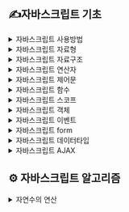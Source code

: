 ## ✍자바스크립트 기초
<details>
<summary>자바스크립트 사용방법</summary>

1. [인라인](
   https://github.com/annie309409/JavaScript/wiki/How-to-use-JS#인라인)
2. [내부](
   https://github.com/annie309409/JavaScript/wiki/How-to-use-JS#내부)
3. [외부](
   https://github.com/annie309409/JavaScript/wiki/How-to-use-JS#외부)
</details>

<details>
<summary>자바스크립트 자료형</summary>

1. [변수와 상수](
   https://github.com/annie309409/JavaScript/wiki/DataTypeJs#변수와-상수)
2. [숫자](
   https://github.com/annie309409/JavaScript/wiki/DataTypeJs#숫자)
3. [문자](
   https://github.com/annie309409/JavaScript/wiki/DataTypeJs#문자)
4. [참/거짓(Boolean)](
   https://github.com/annie309409/JavaScript/wiki/DataTypeJs#Boolean)
5. [변수의 자료형](
   https://github.com/annie309409/JavaScript/wiki/DataTypeJs#변수의-자료형)
6. [자료형 형변환](
   https://github.com/annie309409/JavaScript/wiki/DataTypeJs#자료형-변환)
</details>

<details>
<summary>자바스크립트 자료구조</summary>

1. [배열](
   https://github.com/annie309409/JavaScript/wiki/DatastJS#배열(Array))
   1. [엘리먼트 출력](https://github.com/annie309409/JavaScript/wiki/DatastJS#엘리먼트출력)
      1. [for](https://github.com/annie309409/JavaScript/wiki/DatastJS#엘리먼트출력-for)
      2. [forEach](https://github.com/annie309409/JavaScript/wiki/DatastJS#엘리먼트출력-forEach)
      3. [for~in](https://github.com/annie309409/JavaScript/wiki/DatastJS#엘리먼트출력-for-in)
      4. [for~of](https://github.com/annie309409/JavaScript/wiki/DatastJS#엘리먼트출력-for-of)
   2. [엘리먼트 추가](https://github.com/annie309409/JavaScript/wiki/DatastJS#엘리먼트추가)
      1. [push](https://github.com/annie309409/JavaScript/wiki/DatastJS#엘리먼트추가-push)
2. [객체](
   https://github.com/annie309409/JavaScript/wiki/DatastJS#객체(Object))
   1. [객체속성](https://github.com/annie309409/JavaScript/wiki/DatastJS#속성(Property))
   2. [객체형태](https://github.com/annie309409/JavaScript/wiki/DatastJS#객체형태)
   3. [this](https://github.com/annie309409/JavaScript/wiki/DatastJS#this)
      1. [value추가-add](https://github.com/annie309409/JavaScript/wiki/DatastJS#value추가방법-add)
      2. [value출력-반복문](https://github.com/annie309409/JavaScript/wiki/DatastJS#value출력방법-반복문)
   4. [Set](https://github.com/annie309409/JavaScript/wiki/DatastJS#Set)
      1. [value추가-set](https://github.com/annie309409/JavaScript/wiki/DatastJS#value추가방법-set)
      2. [value출력-get](https://github.com/annie309409/JavaScript/wiki/DatastJS#value출력방법-get)
      3. [value출력-반복문](https://github.com/annie309409/JavaScript/wiki/DatastJS#value출력방법-반복문)
   5. [Map](https://github.com/annie309409/JavaScript/wiki/DatastJS#Map)

</details>


<details>
<summary>자바스크립트 연산자</summary>

1. [표현식](
   https://github.com/annie309409/JavaScript/wiki/Operator#표현식(expression))
2. [연산자](https://github.com/annie309409/JavaScript/wiki/Operator#연산자)
   1. [할당연산자](
      https://github.com/annie309409/JavaScript/wiki/Operator#할당연산자)
   2. [산술연산자](
      https://github.com/annie309409/JavaScript/wiki/Operator#산술-연산자)
   3. [복합 할당연산자](
      https://github.com/annie309409/JavaScript/wiki/Operator#복합-할당연산자)
   4. [비교연산자](
      https://github.com/annie309409/JavaScript/wiki/Operator#비교연산자)
   5. [삼항연산자](
      https://github.com/annie309409/JavaScript/wiki/Operator#삼항연산자)
   6. [논리연산자](
      https://github.com/annie309409/JavaScript/wiki/Operator#논리연산자)
</details>


<details>
<summary>자바스크립트 제어문</summary>

1. [조건문](https://github.com/annie309409/JavaScript/wiki/Control#조건문)
   1. [코드블록](https://github.com/annie309409/JavaScript/wiki/Control#코드블록)
   2. [If](https://github.com/annie309409/JavaScript/wiki/Control#if)
   3. [switch](https://github.com/annie309409/JavaScript/wiki/Control#switch)
   4. [조건식의 조건](https://github.com/annie309409/JavaScript/wiki/Control#조건식의-조건)
   5. [중첩조건문](https://github.com/annie309409/JavaScript/wiki/Control#중첩조건문)
   6. [다중조건문](https://github.com/annie309409/JavaScript/wiki/Control#다중조건문)
2. [반복문](https://github.com/annie309409/JavaScript/wiki/Control#반복문)
   1. [for](https://github.com/annie309409/JavaScript/wiki/Control#for)
      1. [무한반복문](https://github.com/annie309409/JavaScript/wiki/Control#무한반복(Infinit-Loop))
      2. [중첩반복문](https://github.com/annie309409/JavaScript/wiki/Control#중첩반복문)

</details>

<details>
<summary>자바스크립트 함수</summary>

1. [개요](
   https://github.com/annie309409/JavaScript/wiki/Function#개요)
   1. [paramter,argument](
      https://github.com/annie309409/JavaScript/wiki/Function#paramter,argument)
   2. [return](
      https://github.com/annie309409/JavaScript/wiki/Function#return)
2. [함수종류](https://github.com/annie309409/JavaScript/wiki/Function#함수-종류)
   1. [내장함수](
      https://github.com/annie309409/JavaScript/wiki/Function#내장함수)
   2. [선언적 함수](
      https://github.com/annie309409/JavaScript/wiki/Function#선언적-함수)
   3. [익명함수](
      https://github.com/annie309409/JavaScript/wiki/Function#익명함수)
   4. [화살표함수](
      https://github.com/annie309409/JavaScript/wiki/Function#화살표함수(ES6))
3. [함수호출방식](https://github.com/annie309409/JavaScript/wiki/Function#함수-호출방식)
   1. [내부참조](
      https://github.com/annie309409/JavaScript/wiki/Function#내부참조)
   2. [외부참조](
      https://github.com/annie309409/JavaScript/wiki/Function#외부참조)
</details>


<details>
<summary>자바스크립트 스코프</summary>

1. [개요](
   https://github.com/annie309409/JavaScript/wiki/jsScope#개요)
   1. [전역스코프(Global Scope)](
      https://github.com/annie309409/JavaScript/wiki/jsScope#전역(Global-Scope))
   2. [지역스코프(Local Scope)](
      https://github.com/annie309409/JavaScript/wiki/jsScope#지역(Local-Scope))
   3. [함수스코프(Function Scope)](
      https://github.com/annie309409/JavaScript/wiki/jsScope#함수(Function-Scope))
2. [발생이슈](https://github.com/annie309409/JavaScript/wiki/jsScope#발생이슈)
   1. [호이스팅(hoisting))](
      https://github.com/annie309409/JavaScript/wiki/jsScope#호이스팅(hoisting))
</details>


<details>
<summary>자바스크립트 객체</summary>

1. [개요](
   https://github.com/annie309409/JavaScript/wiki/jsoop#개요)
2. [객체형데이터](https://github.com/annie309409/JavaScript/wiki/jsoop#객체형-데이터)
3. [클래스](https://github.com/annie309409/JavaScript/wiki/jsoop#클래스)
   1. [생성자(constructor)](https://github.com/annie309409/JavaScript/wiki/jsoop#생성자(constructor))
   2. [캡슐화(정보은닉)](https://github.com/annie309409/JavaScript/wiki/jsoop#캡슐화(정보은닉))
   3. [setter/getter](https://github.com/annie309409/JavaScript/wiki/jsoop#setter/getter)
   4. [instanceof](https://github.com/annie309409/JavaScript/wiki/jsoop#instanceof)
   5. [overriding](https://github.com/annie309409/JavaScript/wiki/jsoop#overriding)
   6. [static function](https://github.com/annie309409/JavaScript/wiki/jsoop#static-function)
4. [클래스-사용법](https://github.com/annie309409/JavaScript/wiki/jsoop#개요)
   1. [데이터저장용클래스](https://github.com/annie309409/JavaScript/wiki/jsoop#데이터-저장용-클래스)
   2. [함수용클래스](https://github.com/annie309409/JavaScript/wiki/jsoop#함수용-클래스)
</details>


<details>
<summary>자바스크립트 이벤트</summary>

1. [개요](https://github.com/annie309409/JavaScript/wiki/jsEvent)
2. [이벤트 핸들러](https://github.com/annie309409/JavaScript/wiki/jsEvent#이벤트-핸들러)
   1. [등록방법](https://github.com/annie309409/JavaScript/wiki/jsEvent#등록방법)
      1. [inline](https://github.com/annie309409/JavaScript/wiki/jsEvent#inline)
      2. [inline-property](https://github.com/annie309409/JavaScript/wiki/jsEvent#inline-property)
      3. [addEventListener](https://github.com/annie309409/JavaScript/wiki/jsEvent#addEventListener)
3. [이벤트 종류](https://github.com/annie309409/JavaScript/wiki/jsEvent#이벤트-종류)
   1. [브라우저 관련](https://github.com/annie309409/JavaScript/wiki/jsEvent#브라우저-관련)
   2. [키보드 관련](https://github.com/annie309409/JavaScript/wiki/jsEvent#키보드-관련)
   3. [마우스 관련](https://github.com/annie309409/JavaScript/wiki/jsEvent#마우스-관련)
   4. [input/select관련](https://github.com/annie309409/JavaScript/wiki/jsEvent#input/select관련)

4. [이벤트 버블링 / 이벤트 캡쳐링](https://github.com/annie309409/JavaScript/wiki/jsEvent#이벤트-버블링/-이벤트-캡쳐링)
   1. [개요](https://github.com/annie309409/JavaScript/wiki/jsEvent#이벤트-버블링/-이벤트-캡쳐링#개요)
   2. [방지방법](https://github.com/annie309409/JavaScript/wiki/jsEvent#방지방법)
5. [태그 고유이벤트](https://github.com/annie309409/JavaScript/wiki/jsEvent#태그-고유이벤트)
   1. [event.preventDefault](https://github.com/annie309409/JavaScript/wiki/jsEvent#event.preventDefault)
6. [form관련 컨트롤 ](https://github.com/annie309409/JavaScript/wiki/jsEvent#이벤트-버블링)
</details>


<details>
<summary>자바스크립트 form</summary>

1. [DOM탐색방법](https://github.com/annie309409/JavaScript/wiki/forms#DOM)
   1. [forms](https://github.com/annie309409/JavaScript/wiki/forms#forms)
2. [action/method](https://github.com/annie309409/JavaScript/wiki/forms#action/method)
3. [mime](https://github.com/annie309409/JavaScript/wiki/forms#이벤트-종류)
   1. [프로그램 설치](https://github.com/annie309409/JavaScript/wiki/forms#프로그램-설치)
      1. [tomcat 설치](https://github.com/annie309409/JavaScript/wiki/forms#tomcat-설치)
      2. [tomcat 실행](https://github.com/annie309409/JavaScript/wiki/forms#tomcat-실행)
      3. [JDK](https://github.com/annie309409/JavaScript/wiki/forms#JDK)

4. [간단한 실습1(button버전)](https://github.com/annie309409/JavaScript/wiki/forms#간단한-실습1(button버전))
5. [간단한 실습2(submit버전)](https://github.com/annie309409/JavaScript/wiki/forms#간단한-실습2(button버전))
</details>



<details>
<summary>자바스크립트 데이터타입</summary>

1. [JSON](https://github.com/annie309409/JavaScript/wiki/json#JSON)
   1. [직렬화/역직렬화](https://github.com/annie309409/JavaScript/wiki/json#직렬화/역직렬화)
2. [CSV](https://github.com/annie309409/JavaScript/wiki/json#CSV)
3. [XML](https://github.com/annie309409/JavaScript/wiki/json#XML)
</details>



<details>
<summary>자바스크립트 AJAX</summary>

1. [개요](https://github.com/annie309409/JavaScript/wiki/ajax#개요)
2. [실행순서1(옛날방식)](https://github.com/annie309409/JavaScript/wiki/ajax#실행순서1(옛날방식))
   1. [XMLHttpRequest](https://github.com/annie309409/JavaScript/wiki/ajax#XMLHttpRequest)
   2. [open](https://github.com/annie309409/JavaScript/wiki/ajax#open)
   3. [responseType](https://github.com/annie309409/JavaScript/wiki/ajax#responseType)
   4. [send](https://github.com/annie309409/JavaScript/wiki/ajax#send)
   5. [onreadystatechage](https://github.com/annie309409/JavaScript/wiki/ajax#onreadystatechage)
   6. [response](https://github.com/annie309409/JavaScript/wiki/ajax#response)
   7. [예시](https://github.com/annie309409/JavaScript/wiki/ajax#예시)
</details>

## ⚙ 자바스크립트 알고리즘
<details>
<summary> 자연수의 연산</summary>

1. [가우스의 법칙](https://github.com/annie309409/JavaScript/wiki/algorithm#Gauss)
</details>